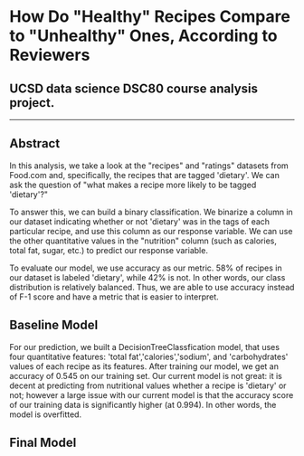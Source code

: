 # How Do "Healthy" Recipes Compare to "Unhealthy" Ones, According to Reviewers
UCSD data science DSC80 course analysis project.
---

---
## Abstract
In this analysis, we take a look at the "recipes" and "ratings" datasets from Food.com and, specifically, the recipes that are tagged 'dietary'. We can ask the question of "what makes a recipe more likely to be tagged 'dietary'?"

To answer this, we can build a binary classification. We binarize a column in our dataset indicating whether or not 'dietary' was in the tags of each particular recipe, and use this column as our response variable. We can use the other quantitative values in the "nutrition" column (such as calories, total fat, sugar, etc.) to predict our response variable. 

To evaluate our model, we use accuracy as our metric. 58% of recipes in our dataset is labeled 'dietary', while 42% is not. In other words, our class distribution is relatively balanced. Thus, we are able to use accuracy instead of F-1 score and have a metric that is easier to interpret. 

## Baseline Model 
For our prediction, we built a DecisionTreeClassfication model, that uses four quantitative features: 'total fat','calories','sodium', and 'carbohydrates' values of each recipe as its features. 
After training our model, we get an accuracy of 0.545 on our training set. Our current model is not great: it is decent at predicting from nutritional values whether a recipe is 'dietary' or not; however a large issue with our current model is that the accuracy score of our training data is significantly higher (at 0.994). In other words, the model is overfitted. 

## Final Model 